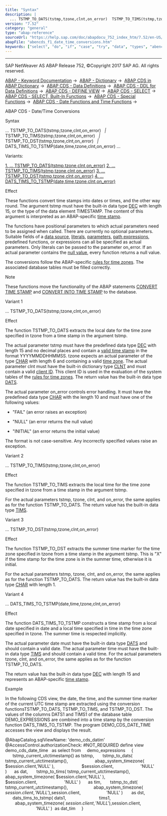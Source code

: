 ```yaml
---
title: "Syntax"
description: |
  ... TSTMP_TO_DATS(tstmp,tzone,clnt,on_error)  TSTMP_TO_TIMS(tstmp,tzone,clnt,on_error)  TSTMP_TO_DST(tstmp,tzone,clnt,on_error)  DATS_TIMS_TO_TSTMP(date,time,tzone,clnt,on_error) ... Variants: 1. ... TSTMP_TO_DATS(tstmp,tzone,clnt,on_error)(#!ABAP_VARIANT_1@1@) 2. ... T
version: "7.52"
category: "general"
type: "abap-reference"
sourceUrl: "https://help.sap.com/doc/abapdocu_752_index_htm/7.52/en-US/abencds_f1_date_time_conversions.htm"
abapFile: "abencds_f1_date_time_conversions.htm"
keywords: ["select", "do", "if", "case", "try", "data", "types", "abencds", "date", "time", "conversions"]
---
```


* * *

SAP NetWeaver AS ABAP Release 752, ©Copyright 2017 SAP AG. All rights reserved.

[ABAP - Keyword Documentation](https://help.sap.com/doc/abapdocu_752_index_htm/7.52/en-US/abenabap.htm) →  [ABAP - Dictionary](https://help.sap.com/doc/abapdocu_752_index_htm/7.52/en-US/abenabap_dictionary.htm) →  [ABAP CDS in ABAP Dictionary](https://help.sap.com/doc/abapdocu_752_index_htm/7.52/en-US/abencds.htm) →  [ABAP CDS - Data Definitions](https://help.sap.com/doc/abapdocu_752_index_htm/7.52/en-US/abenddic_cds_entities.htm) →  [ABAP CDS - DDL for Data Definitions](https://help.sap.com/doc/abapdocu_752_index_htm/7.52/en-US/abencds_f1_ddl_syntax.htm) →  [ABAP CDS - DEFINE VIEW](https://help.sap.com/doc/abapdocu_752_index_htm/7.52/en-US/abencds_f1_define_view.htm) →  [ABAP CDS - SELECT](https://help.sap.com/doc/abapdocu_752_index_htm/7.52/en-US/abencds_f1_select_statement.htm) →  [ABAP CDS - SELECT, Built-In Functions](https://help.sap.com/doc/abapdocu_752_index_htm/7.52/en-US/abencds_f1_builtin_functions.htm) →  [ABAP CDS - Special Functions](https://help.sap.com/doc/abapdocu_752_index_htm/7.52/en-US/abencds_special_functions.htm) →  [ABAP CDS - Date Functions and Time Functions](https://help.sap.com/doc/abapdocu_752_index_htm/7.52/en-US/abencds_f1_date_time_functions.htm) → 

ABAP CDS - Date/Time Conversions

Syntax

... TSTMP\_TO\_DATS(tstmp,tzone,clnt,on\_error)
  *|* TSTMP\_TO\_TIMS(tstmp,tzone,clnt,on\_error)
  *|* TSTMP\_TO\_DST(tstmp,tzone,clnt,on\_error)
  *|* DATS\_TIMS\_TO\_TSTMP(date,time,tzone,clnt,on\_error) ...

Variants:

[1\. ... TSTMP\_TO\_DATS(tstmp,tzone,clnt,on\_error)](#!ABAP_VARIANT_1@1@)
[2\. ... TSTMP\_TO\_TIMS(tstmp,tzone,clnt,on\_error)](#!ABAP_VARIANT_2@2@)
[3\. ... TSTMP\_TO\_DST(tstmp,tzone,clnt,on\_error)](#!ABAP_VARIANT_3@3@)
[4\. ... DATS\_TIMS\_TO\_TSTMP(date,time,tzone,clnt,on\_error)](#!ABAP_VARIANT_4@4@)

Effect

These functions convert time stamps into dates or times, and the other way round. The argument tstmp must have the built-in data type [DEC](https://help.sap.com/doc/abapdocu_752_index_htm/7.52/en-US/abenddic_builtin_types.htm) with length 15, or the type of the data element TIMESTAMP. The content of this argument is interpreted as an ABAP-specific [time stamp](https://help.sap.com/doc/abapdocu_752_index_htm/7.52/en-US/abentime_stamp_oview.htm).

The functions have positional parameters to which actual parameters need to be assigned when called. There are currently no optional parameters. Suitable fields of a [data source](https://help.sap.com/doc/abapdocu_752_index_htm/7.52/en-US/abencds_f1_data_source.htm), [literals](https://help.sap.com/doc/abapdocu_752_index_htm/7.52/en-US/abencds_f1_literal.htm), [parameters](https://help.sap.com/doc/abapdocu_752_index_htm/7.52/en-US/abencds_f1_parameter.htm), [path expressions](https://help.sap.com/doc/abapdocu_752_index_htm/7.52/en-US/abencds_f1_path_expression.htm), predefined functions, or expressions can all be specified as actual parameters. Only literals can be passed to the parameter on\_error. If an actual parameter contains the [null value](https://help.sap.com/doc/abapdocu_752_index_htm/7.52/en-US/abennull_value_glosry.htm "Glossary Entry"), every function returns a null value.

The conversions follow the ABAP-specific [rules for time zones](https://help.sap.com/doc/abapdocu_752_index_htm/7.52/en-US/abentime_zone_rules.htm). The associated database tables must be filled correctly.

Note

These functions move the functionality of the ABAP statements [CONVERT TIME STAMP](https://help.sap.com/doc/abapdocu_752_index_htm/7.52/en-US/abapconvert_time-stamp.htm) and [CONVERT INTO TIME STAMP](https://help.sap.com/doc/abapdocu_752_index_htm/7.52/en-US/abapconvert_date_time-stamp.htm) to the database.

Variant 1

... TSTMP\_TO\_DATS(tstmp,tzone,clnt,on\_error)

Effect

The function TSTMP\_TO\_DATS extracts the local date for the time zone specified in tzone from a time stamp in the argument tstmp.

The actual parameter tstmp must have the predefined data type [DEC](https://help.sap.com/doc/abapdocu_752_index_htm/7.52/en-US/abenddic_builtin_types.htm) with length 15 and no decimal places and contain a [valid time stamp](https://help.sap.com/doc/abapdocu_752_index_htm/7.52/en-US/abentime_stamp_oview.htm) in the format YYYYMMDDHHMMSS. tzone expects an actual parameter of the type [CHAR](https://help.sap.com/doc/abapdocu_752_index_htm/7.52/en-US/abenddic_builtin_types.htm) with length 6 and containing a valid [time zone](https://help.sap.com/doc/abapdocu_752_index_htm/7.52/en-US/abentime_zone_glosry.htm "Glossary Entry"). The actual parameter clnt must have the built-in dictionary type [CLNT](https://help.sap.com/doc/abapdocu_752_index_htm/7.52/en-US/abenddic_builtin_types.htm) and must contain a valid [client ID](https://help.sap.com/doc/abapdocu_752_index_htm/7.52/en-US/abenclient_identifier_glosry.htm "Glossary Entry"). This client ID is used in the evaluation of the system tables of the [rules for time zones](https://help.sap.com/doc/abapdocu_752_index_htm/7.52/en-US/abentime_zone_rules.htm). The return value has the built-in data type [DATS](https://help.sap.com/doc/abapdocu_752_index_htm/7.52/en-US/abenddic_builtin_types.htm).

The actual parameter on\_error controls error handling. It must have the predefined data type [CHAR](https://help.sap.com/doc/abapdocu_752_index_htm/7.52/en-US/abenddic_builtin_types.htm) with the length 10 and must have one of the following values:

-   "FAIL" (an error raises an exception)

-   "NULL" (an error returns the null value)

-   "INITIAL" (an error returns the initial value)

The format is not case-sensitive. Any incorrectly specified values raise an exception.

Variant 2

... TSTMP\_TO\_TIMS(tstmp,tzone,clnt,on\_error)

Effect

The function TSTMP\_TO\_TIMS extracts the local time for the time zone specified in tzone from a time stamp in the argument tstmp.

For the actual parameters tstmp, tzone, clnt, and on\_error, the same applies as for the function TSTMP\_TO\_DATS. The return value has the built-in data type [TIMS](https://help.sap.com/doc/abapdocu_752_index_htm/7.52/en-US/abenddic_builtin_types.htm).

Variant 3

... TSTMP\_TO\_DST(tstmp,tzone,clnt,on\_error)

Effect

The function TSTMP\_TO\_DST extracts the summer time marker for the time zone specified in tzone from a time stamp in the argument tstmp. This is "X" if the time stamp for the time zone is in the summer time, otherwise it is initial.

For the actual parameters tstmp, tzone, clnt, and on\_error, the same applies as for the function TSTMP\_TO\_DATS. The return value has the built-in data type [CHAR](https://help.sap.com/doc/abapdocu_752_index_htm/7.52/en-US/abenddic_builtin_types.htm) with length 1.

Variant 4

... DATS\_TIMS\_TO\_TSTMP(date,time,tzone,clnt,on\_error)

Effect

The function DATS\_TIMS\_TO\_TSTMP constructs a time stamp from a local date specified in date and a local time specified in time in the time zone specified in tzone. The summer time is respected implicitly.

The actual parameter date must have the built-in data type [DATS](https://help.sap.com/doc/abapdocu_752_index_htm/7.52/en-US/abenddic_builtin_types.htm) and should contain a valid date. The actual parameter time must have the built-in data type [TIMS](https://help.sap.com/doc/abapdocu_752_index_htm/7.52/en-US/abenddic_builtin_types.htm) and should contain a valid time. For the actual parameters tzone, clnt, and on\_error, the same applies as for the function TSTMP\_TO\_DATS.

The return value has the built-in data type [DEC](https://help.sap.com/doc/abapdocu_752_index_htm/7.52/en-US/abenddic_builtin_types.htm) with length 15 and represents an ABAP-specific [time stamp](https://help.sap.com/doc/abapdocu_752_index_htm/7.52/en-US/abentime_stamp_oview.htm).

Example

In the following CDS view, the date, the time, and the summer time marker of the current UTC time stamp are extracted using the conversion functionsTSTMP\_TO\_DATS, TSTMP\_TO\_TIMS, and TSTMP\_TO\_DST. The values of the columns DATS1 and TIMS1 of the database table DEMO\_EXPRESSIONS are combined into a time stamp by the conversion function DATS\_TIMS\_TO\_TSTMP. The program DEMO\_CDS\_DATE\_TIME accesses the view and displays the result.

@AbapCatalog.sqlViewName: 'demo\_cds\_datim'
@AccessControl.authorizationCheck: #NOT\_REQUIRED
define view demo\_cds\_date\_time
  as select from
    demo\_expressions
    {
      tstmp\_current\_utctimestamp() as tstmp,
      tstmp\_to\_dats( tstmp\_current\_utctimestamp(),
                     abap\_system\_timezone( $session.client,'NULL' ),
                     $session.client,
                     'NULL' )      as dat,
      tstmp\_to\_tims( tstmp\_current\_utctimestamp(),
                     abap\_system\_timezone( $session.client,'NULL' ),
                     $session.client,
                     'NULL' )      as tim,
      tstmp\_to\_dst( tstmp\_current\_utctimestamp(),
                    abap\_system\_timezone( $session.client,'NULL' ),
                    $session.client,
                    'NULL' )       as dst,
      dats\_tims\_to\_tstmp( dats1,
                          tims1,
                          abap\_system\_timezone( $session.client,'NULL' ),
                          $session.client,
                         'NULL' )  as dat\_tim
    }